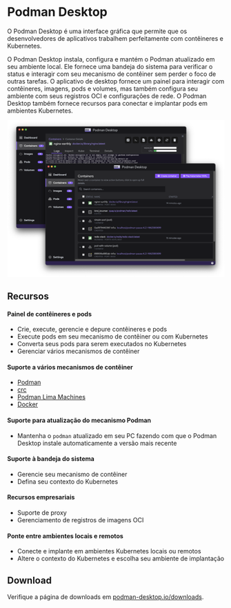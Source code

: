 # Podman Desktop

O Podman Desktop é uma interface gráfica que permite que os desenvolvedores de aplicativos trabalhem perfeitamente com contêineres e Kubernetes.

O Podman Desktop instala, configura e mantém o Podman atualizado em seu ambiente local. Ele fornece uma bandeja do sistema para verificar o status e interagir com seu mecanismo de contêiner sem perder o foco de outras tarefas. O aplicativo de desktop fornece um painel para interagir com contêineres, imagens, pods e volumes, mas também configura seu ambiente com seus registros OCI e configurações de rede. O Podman Desktop também fornece recursos para conectar e implantar pods em ambientes Kubernetes.

![](images/manage-containers.png)


##  Recursos

####  Painel de contêineres e pods
* Crie, execute, gerencie e depure contêineres e pods
* Execute pods em seu mecanismo de contêiner ou com Kubernetes
* Converta seus pods para serem executados no Kubernetes
* Gerenciar vários mecanismos de contêiner

####  Suporte a vários mecanismos de contêiner
* [ Podman ](https://github.com/containers/podman)
* [ crc ](https://github.com/code-ready/crc)
* [ Podman Lima Machines ](https://github.com/lima-vm/lima)
* [ Docker ](https://github.com/moby/moby)

####  Suporte para atualização do mecanismo Podman
* Mantenha o `podman` atualizado em seu PC fazendo com que o Podman Desktop instale automaticamente a versão mais recente

####  Suporte à bandeja do sistema
* Gerencie seu mecanismo de contêiner
* Defina seu contexto do Kubernetes

#### Recursos  empresariais
* Suporte de proxy
* Gerenciamento de registros de imagens OCI

####  Ponte entre ambientes locais e remotos
* Conecte e implante em ambientes Kubernetes locais ou remotos
* Altere o contexto do Kubernetes e escolha seu ambiente de implantação

## Download

Verifique a página de downloads em [ podman-desktop.io/downloads](https://podman-desktop.io/downloads ).

